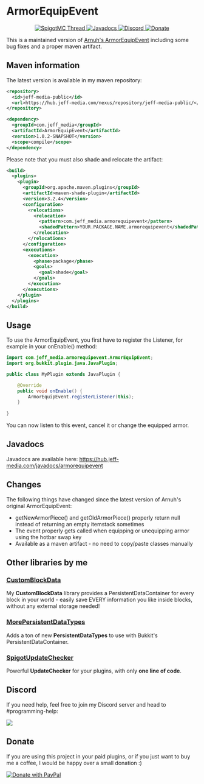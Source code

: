 # ArmorEquipEvent
<!--- Buttons start -->
<p align="center">
  <a href="https://www.spigotmc.org/threads/arnuhs-armorequipevent.545188/">
    <img src="https://static.jeff-media.com/img/button_spigotmc_thread.png?3" alt="SpigotMC Thread">
  </a>
  <a href="https://hub.jeff-media.com/javadocs/armorequipevent">
    <img src="https://static.jeff-media.com/img/button_javadocs.png?3" alt="Javadocs">
  </a>
  <a href="https://discord.jeff-media.com/">
    <img src="https://static.jeff-media.com/img/button_discord.png?3" alt="Discord">
  </a>
  <a href="https://paypal.me/mfnalex">
    <img src="https://static.jeff-media.com/img/button_donate.png?3" alt="Donate">
  </a>
</p>
<!--- Buttons end -->
This is a maintained version of <a href="https://github.com/Arnuh/ArmorEquipEvent">Arnuh's ArmorEquipEvent</a> including some bug fixes and a proper maven artifact.

## Maven information

The latest version is available in my maven repository:

```xml
<repository>
  <id>jeff-media-public</id>
  <url>https://hub.jeff-media.com/nexus/repository/jeff-media-public/</url>
</repository>

<dependency>
  <groupId>com.jeff_media</groupId>
  <artifactId>ArmorEquipEvent</artifactId>
  <version>1.0.2-SNAPSHOT</version>
  <scope>compile</scope>
</dependency>
```

Please note that you must also shade and relocate the artifact:

```xml
<build>
  <plugins>
    <plugin>
      <groupId>org.apache.maven.plugins</groupId>
      <artifactId>maven-shade-plugin</artifactId>
      <version>3.2.4</version>
      <configuration>
        <relocations>
          <relocation>
            <pattern>com.jeff_media.armorequipevent</pattern>
            <shadedPattern>YOUR.PACKAGE.NAME.armorequipevent</shadedPattern>
          </relocation>
        </relocations>
      </configuration>
      <executions>
        <execution>
          <phase>package</phase>
          <goals>
            <goal>shade</goal>
          </goals>
        </execution>
      </executions>
    </plugin>
  </plugins>
</build>
```

## Usage

To use the ArmorEquipEvent, you first have to register the Listener, for example in your onEnable() method:

```java
import com.jeff_media.armorequipevent.ArmorEquipEvent;
import org.bukkit.plugin.java.JavaPlugin;

public class MyPlugin extends JavaPlugin {

    @Override
    public void onEnable() {
        ArmorEquipEvent.registerListener(this);
    }
    
}
```

You can now listen to this event, cancel it or change the equipped armor.

## Javadocs

Javadocs are available here: https://hub.jeff-media.com/javadocs/armorequipevent

## Changes

The following things have changed since the latest version of Arnuh's original ArmorEquipEvent:

- getNewArmorPiece() and getOldArmorPiece() properly return null instead of returning an empty itemstack sometimes
- The event properly gets called when equipping or unequipping armor using the hotbar swap key
- Available as a maven artifact - no need to copy/paste classes manually

## Other libraries by me

### [CustomBlockData](https://github.com/JEFF-Media-GbR/CustomBlockData)
My **CustomBlockData** library provides a PersistentDataContainer for every block in your world - easily save EVERY information you like inside blocks, without any external storage needed!

### [MorePersistentDataTypes](https://github.com/JEFF-Media-GbR/MorePersistentDataTypes)
Adds a ton of new **PersistentDataTypes** to use with Bukkit's PersistentDataContainer.

### [SpigotUpdateChecker](https://github.com/JEFF-Media-GbR/Spigot-UpdateChecker)
Powerful **UpdateChecker** for your plugins, with only **one line of code**.

## Discord

If you need help, feel free to join my Discord server and head to #programming-help:

<a href="https://discord.jeff-media.com"><img src="https://api.jeff-media.de/img/discord1.png"></a>

## Donate

If you are using this project in your paid plugins, or if you just want to buy me a coffee, I would be happy over a small donation :)

<a href="https://paypal.me/mfnalex"><img src="https://www.paypalobjects.com/en_US/DK/i/btn/btn_donateCC_LG.gif" border="0" name="submit" title="PayPal - The safer, easier way to pay online!" alt="Donate with PayPal" /></a>
